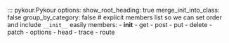 ::: pykour.Pykour
    options:
        show_root_heading: true
        merge_init_into_class: false
        group_by_category: false
        # explicit members list so we can set order and include `__init__` easily
        members:
          - __init__
          - get
          - post
          - put
          - delete
          - patch
          - options
          - head
          - trace
          - route

